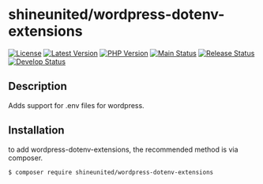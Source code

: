 # shineunited/wordpress-dotenv-extensions

[![License](https://img.shields.io/packagist/l/shineunited/wordpress-dotenv-extensions)](https://github.com/shineunited/wordpress-dotenv-extensions/blob/main/LICENSE)
[![Latest Version](https://img.shields.io/packagist/v/shineunited/wordpress-dotenv-extensions?label=latest)](https://packagist.org/packages/shineunited/wordpress-dotenv-extensions/)
[![PHP Version](https://img.shields.io/packagist/dependency-v/shineunited/wordpress-dotenv-extensions/php?label=php)](https://www.php.net/releases/index.php)
[![Main Status](https://img.shields.io/github/actions/workflow/status/shineunited/wordpress-dotenv-extensions/build.yml?branch=main&label=main)](https://github.com/shineunited/wordpress-dotenv-extensions/actions/workflows/build.yml?query=branch%3Amain)
[![Release Status](https://img.shields.io/github/actions/workflow/status/shineunited/wordpress-dotenv-extensions/build.yml?branch=release&label=release)](https://github.com/shineunited/wordpress-dotenv-extensions/actions/workflows/build.yml?query=branch%3Arelease)
[![Develop Status](https://img.shields.io/github/actions/workflow/status/shineunited/wordpress-dotenv-extensions/build.yml?branch=develop&label=develop)](https://github.com/shineunited/wordpress-dotenv-extensions/actions/workflows/build.yml?query=branch%3Adevelop)

## Description

Adds support for .env files for wordpress.


## Installation

to add wordpress-dotenv-extensions, the recommended method is via composer.
```sh
$ composer require shineunited/wordpress-dotenv-extensions
```
